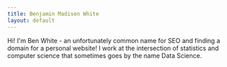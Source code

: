 ```yaml
---
title: Benjamin Madisen White
layout: default
---
```


Hi! I'm Ben White - an unfortunately common name for SEO and finding a domain for a personal website! I work at the intersection of statistics and computer science that sometimes goes by the name Data Science.